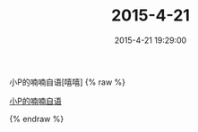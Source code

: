 ﻿---
title: 2015-4-21
date: 2015-4-21 19:29:00
tags:
categories: 爸爸
---
小P的喃喃自语[嘻嘻]
{% raw %}
<div style="width:500 px">
<div style="float:left; width:100 px"><a href="http://t.cn/RAl4DQu">小P的喃喃自语</a></div>

<div style="clear:both"></div>
</div>


{% endraw %}